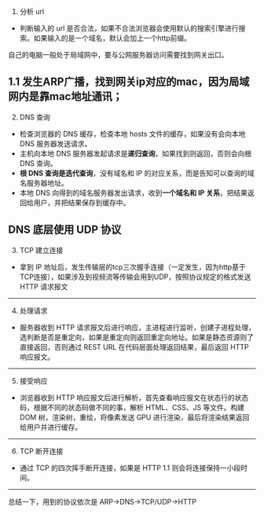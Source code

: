 1. 分析 url
  - 判断输入的 url 是否合法，如果不合法浏览器会使用默认的搜索引擎进行搜索。如果输入的是一个域名，默认会加上一个http前缀。

自己的电脑一般处于局域网中，要与公网服务器访问需要找到网关出口。 

1.1 发生ARP广播，找到网关ip对应的mac，因为局域网内是靠mac地址通讯； 
---
2. DNS 查询
  - 检查浏览器的 DNS 缓存，检查本地 hosts 文件的缓存，如果没有会向本地 DNS 服务器发送请求。
  - 主机向本地 DNS 服务器发起请求是**递归查询**，如果找到则返回，否则会向根 DNS 查询。
  - **根 DNS 查询是迭代查询**，没有域名和 IP 的对应关系，而是告知可以查询的域名服务器地址。
  - 本地 DNS 向得到的域名服务器发出请求，收到**一个域名和 IP 关系**，把结果返回给用户，并把结果保存到缓存中。
  
**DNS 底层使用 UDP 协议** 
---
3. TCP 建立连接
  - 拿到 IP 地址后，发生传输层的tcp三次握手连接（一定发生，因为http基于TCP连接），如果涉及到视频流等传输会用到UDP，按照协议规定的格式发送 HTTP 请求报文
---
4. 处理请求
  - 服务器收到 HTTP 请求报文后进行响应，主进程进行监听，创建子进程处理，选判断是否是重定向，如果是重定向则返回重定向地址。如果是静态资源则了直接返回，否则通过 REST URL 在代码层面处理返回结果，最后返回 HTTP 响应报文。
---
5. 接受响应 
  - 浏览器收到 HTTP 响应报文后进行解析，首先查看响应报文在状态行的状态码，根据不同的状态码做不同的事，解析 HTML、CSS、JS 等文件。构建 DOM 树，渲染树，重绘，将像素发送 GPU 进行渲染，最后将渲染结果返回给用户并进行缓存。
---
6. TCP 断开连接
  - 通过 TCP 的四次挥手断开连接，如果是 HTTP 1.1 则会将连接保持一小段时间。
---
总结一下，用到的协议依次是 ARP->DNS->TCP/UDP->HTTP
